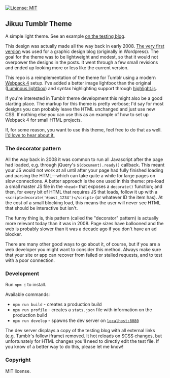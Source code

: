 [![License: MIT](https://img.shields.io/badge/License-MIT-yellow.svg)](https://opensource.org/licenses/MIT)

## Jikuu Tumblr Theme

A simple light theme. See an example [on the testing blog](https://jikuu.tumblr.com/).

This design was actually made all the way back in early 2008. [The very first version](https://raw.githubusercontent.com/msikma/jikuu/master/design/jikuu_design_v1.png) was used for a graphic design blog (originally in Wordpress). The goal for the theme was to be lightweight and modest, so that it would not overpower the designs in the posts. It went through a few small revisions and ended up looking more or less like the current version.

This repo is a reimplementation of the theme for Tumblr using a modern [Webpack 4](https://webpack.js.org/) setup. I've added a better image lightbox than the original ([Luminous lightbox](https://github.com/imgix/luminous)) and syntax highlighting support through [highlight.js](https://highlightjs.org/).

If you're interested in Tumblr theme development this might also be a good starting place. The markup for this theme is pretty verbose; I'd say for most designs you can probably leave the HTML unchanged and just use new CSS. If nothing else you can use this as an example of how to set up Webpack 4 for small HTML projects.

If, for some reason, you want to use this theme, feel free to do that as well. [I'd love to hear about it.](https://twitter.com/michielsikma/)

### The decorator pattern

All the way back in 2008 it was common to run all Javascript after the page had loaded, e.g. through jQuery's `$(document).ready()` callback. This meant your JS would not work at all until after your page had fully finished loading and parsing the HTML—which can take quite a while for large pages on slow connections. A better approach is the one used in this theme: pre-load a small master JS file in the `<head>` that exposes a `decorate()` function; and then, for every bit of HTML that requires JS that loads, follow it up with a `<script>decorate('#post_1234')</script>` (or whatever ID the item has). At the cost of a small blocking load, this means the user will never see HTML that should be interactive but isn't.

The funny thing is, this pattern (called the "decorator" pattern) is actually more relevant today than it was in 2008. Page sizes have ballooned and the web is probably slower than it was a decade ago if you don't have an ad blocker.

There are many other good ways to go about it, of course, but if you are a web developer you might want to consider this method. Always make sure that your site or app can recover from failed or stalled requests, and to test with a poor connection.

### Development

Run `npm i` to install.

Available commands:

* `npm run build` - creates a production build
* `npm run profile` - creates a `stats.json` file with information on the production build
* `npm run develop` - spawns the dev server on [`localhost:8080`](http://localhost:8080/)

The dev server displays a copy of the testing blog with all external links (e.g. Tumblr's follow iframe) removed. It hot reloads on SCSS changes, but unfortunately for HTML changes you'll need to directly edit the test file. If you know of a better way to do this, please let me know!

### Copyright

MIT license.
